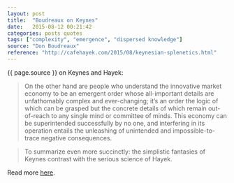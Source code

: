 ```yaml
---
layout: post
title:  "Boudreaux on Keynes"
date:   2015-08-12 00:21:42
categories: posts quotes
tags: ["complexity", "emergence", "dispersed knowledge"]
source: "Don Boudreaux"
reference: "http://cafehayek.com/2015/08/keynesian-splenetics.html"
---
```


{{ page.source }} on Keynes and Hayek:

> On the other hand are people who understand the innovative market economy to be an emergent order whose all-important details are unfathomably complex and ever-changing; it’s an order the logic of which can be grasped but the concrete details of which remain out-of-reach to any single mind or committee of minds.  This economy can be superintended successfully by no one, and interfering in its operation entails the unleashing of unintended and impossible-to-trace negative consequences.

> To summarize even more succinctly: the simplistic fantasies of Keynes contrast with the serious science of Hayek.

Read more [here]({{page.reference}}).
